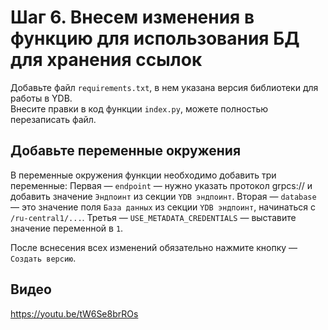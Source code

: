 # Шаг 6. Внесем изменения в функцию для использования БД для хранения ссылок

Добавьте файл `requirements.txt`, в нем указана версия библиотеки для работы в YDB.   
Внесите правки в код функции `index.py`, можете полностью перезаписать файл. 

## Добавьте переменные окружения
В переменные окружения функции необходимо добавить три переменные:
Первая — `endpoint` — нужно указать протокол grpcs:// и добавить значение `Эндпоинт` из секции `YDB эндпоинт`.
Вторая — `database` — это значение поля `База данных` из секции `YDB эндпоинт`, начинаться с `/ru-central1/...`.
Третья — `USE_METADATA_CREDENTIALS` — выставите значение переменной в `1`.

После вснесения всех изменений обязательно нажмите кнопку — `Создать версию`.
    
## Видео

https://youtu.be/tW6Se8brROs